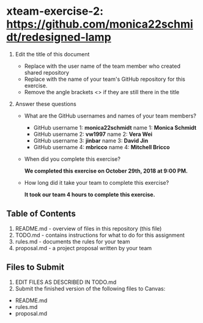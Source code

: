 # xteam-exercise-2: https://github.com/monica22schmidt/redesigned-lamp

1. Edit the title of this document
   * Replace <UserName> with the user name of the team member who created shared repository
   * Replace <GitHubRepositoryName> with the name of your team's GitHub repository for this exercise.
   * Remove the angle brackets <> if they are still there in the title

2. Answer these questions
   * What are the GitHub usernames and names of your team members?
       * GitHub username 1: **monica22schmidt**      name 1: **Monica Schmidt** 
       * GitHub username 2: **vw1997**           name 2: **Vera Wei** 
       * GitHub username 3: **jinbar**          name 3: **David Jin** 
       * GitHub username 4: **mbricco**      name 4: **Mitchell Bricco** 
     
   * When did you complete this exercise? </br>
     
     **We completed this exercise on October 29th, 2018 at 9:00 PM.**
     
   * How long did it take your team to complete this exercise? 
    
     **It took our team 4 hours to complete this exercise.**

## Table of Contents

1. README.md - overview of files in this repository (this file)
2. TODO.md - contains instructions for what to do for this assignment
3. rules.md - documents the rules for your team
4. proposal.md - a project proposal written by your team

## Files to Submit

1. EDIT FILES AS DESCRIBED IN TODO.md
2. Submit the finished version of the following files to Canvas:

* README.md
* rules.md
* proposal.md
